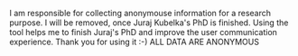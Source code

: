 I am responsible for collecting anonymouse information for a research purpose.
I will be removed, once Juraj Kubelka's PhD is finished.
Using the tool helps me to finish Juraj's PhD and improve the user communication experience.
Thank you for using it :-)
ALL DATA ARE ANONYMOUS
